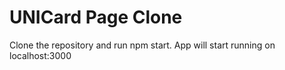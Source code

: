 # UNICard Page Clone
Clone the repository and run npm start. App will start running on localhost:3000

